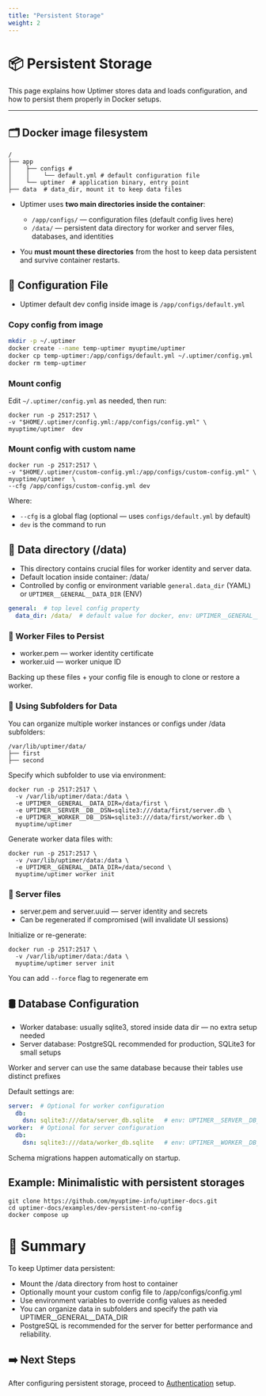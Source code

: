 ```yaml
---
title: "Persistent Storage"
weight: 2
---
```


# 📦 Persistent Storage

This page explains how Uptimer stores data and loads configuration, and how to persist them properly in Docker setups.

---

## 🗂️ Docker image filesystem

```shell
/
├── app
│    ├── configs # 
│    │    └── default.yml # default configuration file 
│    └── uptimer  # application binary, entry point
├── data  # data_dir, mount it to keep data files
```

- Uptimer uses **two main directories inside the container**:
    - `/app/configs/` — configuration files (default config lives here)
    - `/data/` — persistent data directory for worker and server files, databases, and identities

- You **must mount these directories** from the host to keep data persistent and survive container restarts.


## 📝 Configuration File

- Uptimer default dev config inside image is `/app/configs/default.yml`

### Copy config from image

```bash
mkdir -p ~/.uptimer
docker create --name temp-uptimer myuptime/uptimer
docker cp temp-uptimer:/app/configs/default.yml ~/.uptimer/config.yml
docker rm temp-uptimer

```

### Mount config

Edit `~/.uptimer/config.yml` as needed, then run:
```shell
docker run -p 2517:2517 \
-v "$HOME/.uptimer/config.yml:/app/configs/config.yml" \
myuptime/uptimer  dev
```

### Mount config with custom name


```shell
docker run -p 2517:2517 \
-v "$HOME/.uptimer/custom-config.yml:/app/configs/custom-config.yml" \
myuptime/uptimer  \
--cfg /app/configs/custom-config.yml dev
```

Where:

* `--cfg` is a global flag (optional — uses `configs/default.yml` by default)
* `dev` is the command to run

## 📁 Data directory (/data)

* This directory contains crucial files for worker identity and server data.
* Default location inside container: /data/
* Controlled by config or environment variable `general.data_dir` (YAML) or `UPTIMER__GENERAL__DATA_DIR` (ENV)

```yaml
general:  # top level config property
  data_dir: /data/  # default value for docker, env: UPTIMER__GENERAL__DATA_DIR=/data/
```

### 📁 Worker Files to Persist
* worker.pem — worker identity certificate 
* worker.uid — worker unique ID

Backing up these files + your config file is enough to clone or restore a worker.

### 🧳 Using Subfolders for Data
You can organize multiple worker instances or configs under /data subfolders:

```text
/var/lib/uptimer/data/
├── first
├── second
```
Specify which subfolder to use via environment:

```shell
docker run -p 2517:2517 \
  -v /var/lib/uptimer/data:/data \
  -e UPTIMER__GENERAL__DATA_DIR=/data/first \
  -e UPTIMER__SERVER__DB__DSN=sqlite3:///data/first/server.db \
  -e UPTIMER__WORKER__DB__DSN=sqlite3:///data/first/worker.db \
  myuptime/uptimer
```

Generate worker data files with:
```shell
docker run -p 2517:2517 \
  -v /var/lib/uptimer/data:/data \
  -e UPTIMER__GENERAL__DATA_DIR=/data/second \
  myuptime/uptimer worker init
```

### 📁 Server files
* server.pem and server.uuid — server identity and secrets
* Can be regenerated if compromised (will invalidate UI sessions)

Initialize or re-generate:

```shell
docker run -p 2517:2517 \
  -v /var/lib/uptimer/data:/data \
  myuptime/uptimer server init
```

You can add `--force` flag to regenerate em

## 🛢️ Database Configuration

* Worker database: usually sqlite3, stored inside data dir — no extra setup needed
* Server database: PostgreSQL recommended for production, SQLite3 for small setups

Worker and server can use the same database because their tables use distinct prefixes

Default settings are: 
```yaml
server:  # Optional for worker configuration
  db:
    dsn: sqlite3:///data/server_db.sqlite   # env: UPTIMER__SERVER__DB__DSN=sqlite3:///data/server_db.sqlite
worker:  # Optional for server configuration
  db:
    dsn: sqlite3:///data/worker_db.sqlite   # env: UPTIMER__WORKER__DB__DSN=sqlite3:///data/worker_db.sqlite
```

Schema migrations happen automatically on startup.


## Example: Minimalistic with persistent storages

```shell
git clone https://github.com/myuptime-info/uptimer-docs.git
cd uptimer-docs/examples/dev-persistent-no-config
docker compose up 
```

# 📌 Summary

To keep Uptimer data persistent:

* Mount the /data directory from host to container
* Optionally mount your custom config file to /app/configs/config.yml
* Use environment variables to override config values as needed
* You can organize data in subfolders and specify the path via UPTIMER__GENERAL__DATA_DIR
* PostgreSQL is recommended for the server for better performance and reliability.


##  ➡️ Next Steps

After configuring persistent storage, proceed to [Authentication](../authentication/) setup.